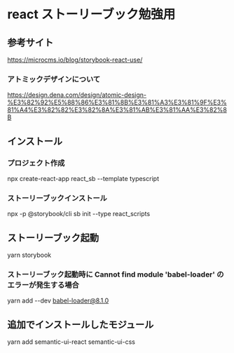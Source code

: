# react ストーリーブック勉強用

## 参考サイト

https://microcms.io/blog/storybook-react-use/

### アトミックデザインについて

https://design.dena.com/design/atomic-design-%E3%82%92%E5%88%86%E3%81%8B%E3%81%A3%E3%81%9F%E3%81%A4%E3%82%82%E3%82%8A%E3%81%AB%E3%81%AA%E3%82%8B

## インストール

### プロジェクト作成

npx create-react-app react_sb --template typescript

### ストーリーブックインストール

npx -p @storybook/cli sb init --type react_scripts

## ストーリーブック起動

yarn storybook

### ストーリーブック起動時に Cannot find module 'babel-loader' のエラーが発生する場合

yarn add --dev babel-loader@8.1.0

## 追加でインストールしたモジュール

yarn add semantic-ui-react semantic-ui-css
